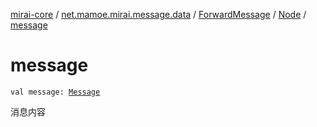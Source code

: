 [mirai-core](../../../index.md) / [net.mamoe.mirai.message.data](../../index.md) / [ForwardMessage](../index.md) / [Node](index.md) / [message](./message.md)

# message

`val message: `[`Message`](../../-message/index.md)

消息内容

